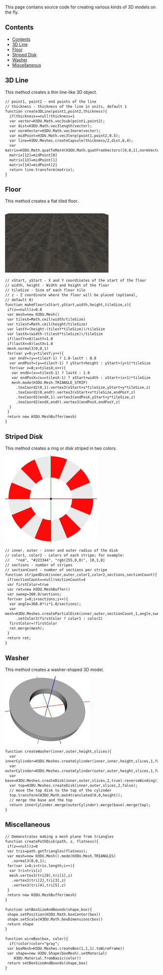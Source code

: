 This page contains source code for creating various kinds of 3D models on the fly.

<a id=Contents></a>
## Contents

- [Contents](#Contents)
- [3D Line](#3D_Line)
- [Floor](#Floor)
- [Striped Disk](#Striped_Disk)
- [Washer](#Washer)
- [Miscellaneous](#Miscellaneous)

<a id=3D_Line></a>
## 3D Line

This method creates a thin line-like 3D object.

    // point1, point2 - end points of the line
    // thickness - thickness of the line in units, default 1
    function create3DLine(point1,point2,thickness){
      if(thickness==null)thickness=1
      var vector=H3DU.Math.vec3sub(point1,point2);
      var dist=H3DU.Math.vec3length(vector);
      var normVector=H3DU.Math.vec3norm(vector);
      var midPoint=H3DU.Math.vec3lerp(point1,point2,0.5);
      var line=H3DU.Meshes.createCapsule(thickness/2,dist,6,4);
      var matrix=H3DU.Math.quatToMat4(H3DU.Math.quatFromVectors([0,0,1],normVector));
      matrix[12]=midPoint[0]
      matrix[13]=midPoint[1]
      matrix[14]=midPoint[2]
      return line.transform(matrix);
    }

<a id=Floor></a>
## Floor

This method creates a flat tiled floor.

![Image of a floor](floor.png)

    // xStart, yStart - X and Y coordinates of the start of the floor
    // width, height - Width and height of the floor
    // tileSize - Size of each floor tile
    // z - Z coordinate where the floor will be placed (optional,
    // default 0)
    function makeFloor(xStart,yStart,width,height,tileSize,z){
     if(z==null)z=0.0
     var mesh=new H3DU.Mesh()
     var tilesX=Math.ceil(width/tileSize)
     var tilesY=Math.ceil(height/tileSize)
     var lastY=(height-(tilesY*tileSize))/tileSize
     var lastX=(width-(tilesX*tileSize))/tileSize
     if(lastY<=0)lastY=1.0
     if(lastX<=0)lastX=1.0
     mesh.normal3(0,0,1)
     for(var y=0;y<tilesY;y++){
      var endY=(y==tilesY-1) ? 1.0-lastY : 0.0
      var endPosY=(y==tilesY-1) ? yStart+height : yStart+(y+1)*tileSize
      for(var x=0;x<tilesX;x++){
       var endX=(x==tilesX-1) ? lastX : 1.0
       var endPosX=(x==tilesX-1) ? xStart+width : xStart+(x+1)*tileSize
       mesh.mode(H3DU.Mesh.TRIANGLE_STRIP)
         .texCoord2(0,1).vertex3(xStart+x*tileSize,yStart+y*tileSize,z)
         .texCoord2(0,endY).vertex3(xStart+x*tileSize,endPosY,z)
         .texCoord2(endX,1).vertex3(endPosX,yStart+y*tileSize,z)
         .texCoord2(endX,endY).vertex3(endPosX,endPosY,z)
      }
     }
     return new H3DU.MeshBuffer(mesh)
    }

<a id=Striped_Disk></a>
## Striped Disk

This method creates a ring or disk striped in two colors.

![Image of a disk striped in red and almost-white](mesh2.png)

    // inner, outer - inner and outer radius of the disk
    // color1, color2 - colors of each stripe; for example:
    //   "red", "#223344", "rgb(255,0,0)", [0,1,0]
    // sections - number of stripes
    // sectionCount - number of sections per stripe
    function stripedDisk(inner,outer,color1,color2,sections,sectionCount){
     if(sectionCount==null)sectionCount=4
     var firstColor=true
     var ret=new H3DU.MeshBuffer()
     var sweep=360.0/sections;
     for(var i=0;i<sections;i++){
      var angle=360.0*(i*1.0/sections);
      var mesh=H3DU.Meshes.createPartialDisk(inner,outer,sectionCount,1,angle,sweep)
         .setColor3(firstColor ? color1 : color2)
      firstColor=!firstColor
      ret.merge(mesh);
     }
     return ret;
    }

<a id=Washer></a>
## Washer

This method creates a washer-shaped 3D model.

![Image of a washer](mesh3.png)

    function createWasher(inner,outer,height,slices){
      var innerCylinder=H3DU.Meshes.createCylinder(inner,inner,height,slices,1,false,true);
      var outerCylinder=H3DU.Meshes.createCylinder(outer,outer,height,slices,1,false,false);
      var base=H3DU.Meshes.createDisk(inner,outer,slices,2,true).reverseWinding();
      var top=H3DU.Meshes.createDisk(inner,outer,slices,2,false);
      // move the top disk to the top of the cylinder
      top.transform(H3DU.Math.mat4translated(0,0,height));
      // merge the base and the top
      return innerCylinder.merge(outerCylinder).merge(base).merge(top);
    }

<a id=Miscellaneous></a>
## Miscellaneous
    // Demonstrates making a mesh plane from triangles
    function createPathDisk(path, z, flatness){
     if(z==null)z=0
     var tris=path.getTriangles(flatness);
     var mesh=new H3DU.Mesh().mode(H3DU.Mesh.TRIANGLES)
       .normal3(0,0,1);
     for(var i=0;i<tris.length;i++){
      var tri=tris[i]
      mesh.vertex3(tri[0],tri[1],z)
       .vertex3(tri[2],tri[3],z)
       .vertex3(tri[4],tri[5],z)
     }
     return new H3DU.MeshBuffer(mesh)
    }

    function setBoxSizeAndBounds(shape,box){
     shape.setPosition(H3DU.Math.boxCenter(box))
     shape.setScale(H3DU.Math.boxDimensions(box))
     return shape
    }

    function wireBox(box, color){
      if(!color)color="gray";
     var boxMesh=H3DU.Meshes.createBox(1,1,1).toWireFrame()
     var shape=new H3DU.Shape(boxMesh).setMaterial(
        H3DU.Material.fromBasic(color))
     return setBoxSizeAndBounds(shape,box)
    }
